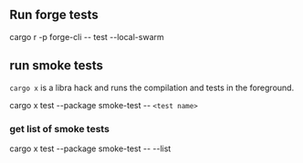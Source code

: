 
## Run forge tests
cargo r -p forge-cli -- test --local-swarm

## run smoke tests
`cargo x` is a libra hack and runs the compilation and tests in the foreground.

cargo x test --package smoke-test -- `<test name>`

### get list of smoke tests
cargo x test --package smoke-test -- --list